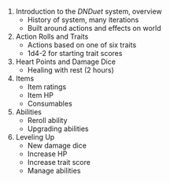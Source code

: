 1. Introduction to the _DNDuet_ system, overview
    - History of system, many iterations
    - Built around actions and effects on world
2. Action Rolls and Traits
    - Actions based on one of six traits
    - 1d4-2 for starting trait scores
3. Heart Points and Damage Dice
    - Healing with rest (2 hours)
4. Items
    - Item ratings
    - Item HP
    - Consumables
5. Abilities
    - Reroll ability
    - Upgrading abilities
6. Leveling Up
    - New damage dice
    - Increase HP
    - Increase trait score
    - Manage abilities
